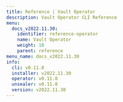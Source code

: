 ```yaml
---
title: Reference | Vault Operator
description: Vault Operator CLI Reference
menu:
  docs_v2022.11.30:
    identifier: reference-operator
    name: Vault Operator
    weight: 10
    parent: reference
menu_name: docs_v2022.11.30
info:
  cli: v0.11.0
  installer: v2022.11.30
  operator: v0.11.0
  unsealer: v0.11.0
  version: v2022.11.30
---
```


